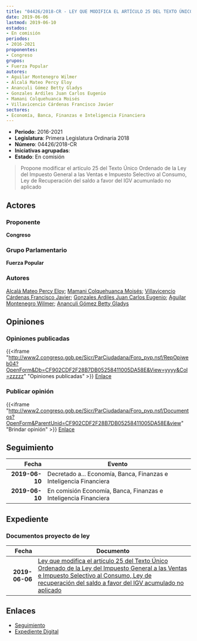 ```yaml
---
title: "04426/2018-CR - LEY QUE MODIFICA EL ARTÍCULO 25 DEL TEXTO ÚNICO ORDENADO DE LA LEY DEL IMPUESTO GENERAL A LAS VENTAS E IMPUESTO SELECTIVO AL CONSUMO, LEY DE RECUPERACIÓN DEL SALDO A FAVOR DEL IGV ACUMULADO NO APLICADO"
date: 2019-06-06
lastmod: 2019-06-10
estados:
- En comisión
periodos:
- 2016-2021
proponentes:
- Congreso
grupos:
- Fuerza Popular
autores:
- Aguilar Montenegro Wilmer
- Alcalá Mateo Percy Eloy
- Ananculi Gómez Betty Gladys
- Gonzales Ardiles Juan Carlos Eugenio
- Mamani Colquehuanca Moisés
- Villavicencio Cárdenas Francisco Javier
sectores:
- Economía, Banca, Finanzas e Inteligencia Financiera
---
```

- **Periodo**: 2016-2021
- **Legislatura**: Primera Legislatura Ordinaria 2018
- **Número**: 04426/2018-CR
- **Iniciativas agrupadas**: 
- **Estado**: En comisión

> Propone modificar el artículo 25 del Texto Único Ordenado de la Ley del Impuesto General a las Ventas e Impuesto Selectivo al Consumo, Ley de Recuperación del saldo a favor del IGV acumunlado no aplicado


## Actores

### Proponente

**Congreso**

### Grupo Parlamentario

**Fuerza Popular**

### Autores

[Alcalá Mateo Percy Eloy](mailto:mailto:palcala@congreso.gob.pe); [Mamani Colquehuanca Moisés](mailto:mailto:mmamani@congreso.gob.pe); [Villavicencio Cárdenas Francisco Javier](mailto:mailto:fvillavicencio@congreso.gob.pe); [Gonzales Ardiles Juan Carlos Eugenio](mailto:mailto:jgonzalesa@congreso.gob.pe); [Aguilar Montenegro Wilmer](mailto:mailto:waguilar@congreso.gob.pe); [Ananculi Gómez Betty Gladys](mailto:mailto:bananculi@congreso.gob.pe)

## Opiniones

### Opiniones publicadas

{{<iframe "http://www2.congreso.gob.pe/Sicr/ParCiudadana/Foro_pvp.nsf/RepOpiweb04?OpenForm&Db=CF902CDF2F28B7DB05258411005DA58E&View=yyyy&Col=zzzzz" "Opiniones publicadas" >}}
[Enlace](http://www2.congreso.gob.pe/Sicr/ParCiudadana/Foro_pvp.nsf/RepOpiweb04?OpenForm&Db=CF902CDF2F28B7DB05258411005DA58E&View=yyyy&Col=zzzzz)

### Publicar opinión

{{<iframe "http://www2.congreso.gob.pe/Sicr/ParCiudadana/Foro_pvp.nsf/Documentos?OpenForm&ParentUnid=CF902CDF2F28B7DB05258411005DA58E&view" "Brindar opinión" >}}
[Enlace](http://www2.congreso.gob.pe/Sicr/ParCiudadana/Foro_pvp.nsf/Documentos?OpenForm&ParentUnid=CF902CDF2F28B7DB05258411005DA58E&view)


## Seguimiento

| Fecha | Evento |
|------:|--------|
| **2019-06-10** | Decretado a... Economía, Banca, Finanzas e Inteligencia Financiera |
| **2019-06-10** | En comisión Economía, Banca, Finanzas e Inteligencia Financiera |

## Expediente

### Documentos proyecto de ley

| Fecha | Documento |
|------:|-----------|
| **2019-06-06** | [Ley que modifica el artículo 25 del Texto Único Ordenado de la Ley del Impuesto General a las Ventas e Impuesto Selectivo al Consumo, Ley de recuperación del saldo a favor del IGV acumulado no aplicado](http://www.leyes.congreso.gob.pe/Documentos/2016_2021/Proyectos_de_Ley_y_de_Resoluciones_Legislativas/PL0442620190606.pdf) |

## Enlaces

- [Seguimiento](http://www2.congreso.gob.pe/Sicr/TraDocEstProc/CLProLey2016.nsf/f7fff46988ca05b1052578e100829cc7/72afde8b2aaf727405258411007c3698?OpenDocument)
- [Expediente Digital](http://www2.congreso.gob.pe/Sicr/TraDocEstProc/Expvirt_2011.nsf/visbusqptramdoc1621/04426?opendocument)

